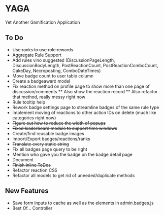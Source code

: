 # YAGA
Yet Another Gamification Application

## To Do

* ~~Use ranks to use role rewards~~
* Aggregate Rule Support
* Add rules vino suggested (DiscussionPageLength, DiscussionBodyLength, PostReactionCount, PostReactionComboCount, CakeDay, Necroposting, ComboDateTimes)
* Move badge count to user table column
* Create a badgeaward model
* Fix reaction method on profile page to show more than one page of discussion/comments
** Also show the reaction record
** Also refactor that method, really messy right now
* Rule tooltip help
* Rework badge settings page to streamline badges of the same rule type
* Implement moving of reactions to other action IDs on delete (much like categories right now)
* ~~Figure out how to reduce the width of popups~~
* ~~Fixed leaderboard module to support time windows~~
* Create/find reusable badge images
* Import/Export badges/reactions/ranks
* ~~Translate every static string~~
* Fix all badges page query to be right
* Mention who gave you the badge on the badge detail page
* Document
* ~~Finish inline ToDos~~
* Refactor reaction CSS
* Refactor all models to get rid of uneeded/duplicate methods


## New Features
* Save form inputs to cache as well as the elements in admin.badges.js
* Best Of... Controller